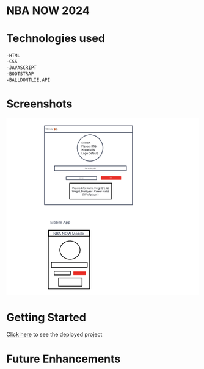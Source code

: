 # NBA NOW 2024

# Technologies used 
    -HTML
    -CSS
    -JAVASCRIPT
    -BOOTSTRAP
    -BALLDONTLIE.API

# Screenshots
![screenshot 1](./screenshot.png)

# Getting Started
[Click here](#) to see the deployed project

# Future Enhancements 